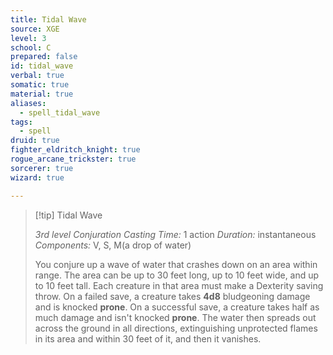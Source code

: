 ```yaml
---
title: Tidal Wave
source: XGE
level: 3
school: C
prepared: false
id: tidal_wave
verbal: true
somatic: true
material: true
aliases:
  - spell_tidal_wave
tags:
  - spell
druid: true
fighter_eldritch_knight: true
rogue_arcane_trickster: true
sorcerer: true
wizard: true

---
```

>[!tip] Tidal Wave
>
> *3rd level Conjuration*
> *Casting Time:* 1 action
> *Duration:* instantaneous
> *Components:* V, S, M(a drop of water)
>
>You conjure up a wave of water that crashes down on an area within range. The area can be up to 30 feet long, up to 10 feet wide, and up to 10 feet tall. Each creature in that area must make a Dexterity saving throw. On a failed save, a creature takes **4d8** bludgeoning damage and is knocked **prone**. On a successful save, a creature takes half as much damage and isn't knocked **prone**. The water then spreads out across the ground in all directions, extinguishing unprotected flames in its area and within 30 feet of it, and then it vanishes.
>

